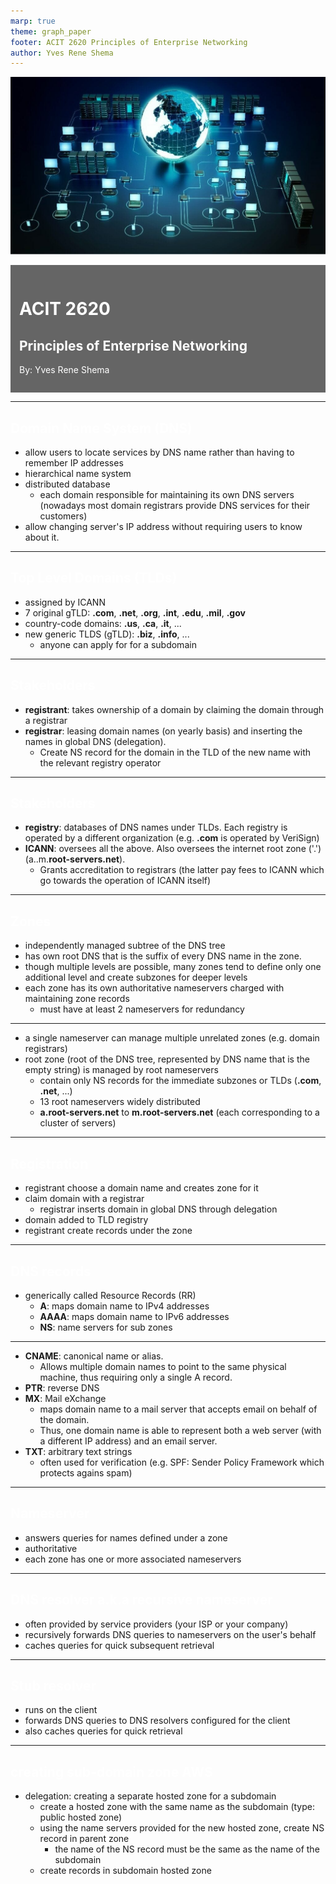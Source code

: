 ```yaml
---
marp: true
theme: graph_paper
footer: ACIT 2620 Principles of Enterprise Networking
author: Yves Rene Shema
---
```


<style scoped>
  h1, h2, p, footer {
    color: white
  }

  div.banner {
    padding: 1em;
    background: rgb(0, 0, 0, .6);
  }
</style>

![bg](../img/networking.jpg)

<div class="banner">

# ACIT 2620

## Principles of Enterprise Networking

By: Yves Rene Shema

</div>

---

## Domain Name System (DNS)

- allow users to locate services by DNS name rather than having to remember IP addresses
- hierarchical name system
- distributed database
  - each domain responsible for maintaining its own DNS servers (nowadays most domain registrars provide DNS services for their customers)
- allow changing server's IP address without requiring users to know about it.

---

## Top Level Domains (TLDs)

- assigned by ICANN
- 7 original gTLD: **.com**, **.net**, **.org**, **.int**, **.edu**, **.mil**, **.gov**
- country-code domains: **.us**, **.ca**, **.it**, ...
- new generic TLDS (gTLD): **.biz**, **.info**, ...
  - anyone can apply for for a subdomain

---

## Stakeholders

* **registrant**: takes ownership of a domain by claiming the domain through a registrar
* **registrar**: leasing domain names (on yearly basis) and inserting the names in global DNS (delegation). 
  * Create NS record for the domain in the TLD of the new name with the relevant registry operator

---

## Stakeholders

* **registry**: databases of DNS names under TLDs. Each registry is operated by a different organization (e.g. **.com** is operated by VeriSign)
* **ICANN**: oversees all the above. Also oversees the internet root zone ('.') (a..m.**root-servers.net**). 
  * Grants accreditation to registrars (the latter pay fees to ICANN which go towards the operation of ICANN itself)
  
---

## Zones

- independently managed subtree of the DNS tree
- has own root DNS that is the suffix of every DNS name in the zone.
- though multiple levels are possible, many zones tend to define only one additional level and create subzones for deeper levels
- each zone has its own authoritative nameservers charged with maintaining zone records
  - must have at least 2 nameservers for  redundancy

---

- a single nameserver can manage multiple unrelated zones (e.g. domain registrars)
- root zone (root of the DNS tree, represented by DNS name that is the empty string) is managed by root nameservers
  - contain only NS records for the immediate subzones or TLDs (**.com**, **.net**, ...)
  - 13 root nameservers widely distributed
  - **a.root-servers.net** to **m.root-servers.net** (each corresponding to a cluster of servers)

---

## Registration

- registrant choose a domain name and creates zone for it
- claim domain with a registrar
  - registrar inserts domain in global DNS through delegation
- domain added to TLD registry
- registrant create records under the zone

---

## DNS records

- generically called Resource Records (RR)
  - **A**: maps domain name to IPv4 addresses
  - **AAAA**: maps domain name to IPv6 addresses
  - **NS**: name servers for sub zones

---

- **CNAME**: canonical name or alias. 
  - Allows multiple domain names to point to the same physical machine, thus requiring only a single A record.
- **PTR**: reverse DNS 
- **MX**: Mail eXchange 
  - maps domain name to a mail server that accepts email on behalf of the domain. 
  - Thus, one domain name is able to represent both a web server (with a different IP address) and an email server.
- **TXT**: arbitrary text strings
  - often used for verification (e.g. SPF: Sender Policy Framework which protects agains spam)

---

## Nameserver

- answers queries for names defined under a zone
- authoritative
- each zone has one or more associated nameservers

---

## DNS resolver a.k.a recursive nameserver

- often provided by service providers (your ISP or your company)
- recursively forwards DNS queries to nameservers on the user's behalf
- caches queries for quick subsequent retrieval

---

## Stub resolver

- runs on the client
- forwards DNS queries to DNS resolvers configured for the client
- also caches queries for quick retrieval

---

## creating sub-domain zone AWS

- delegation: creating a separate hosted zone for a subdomain
  - create a hosted zone with the same name as the subdomain (type: public hosted zone)
  - using the name servers provided for the new hosted zone, create NS record in parent zone
    - the name of the NS record must be the same as the name of the subdomain
  - create records in subdomain hosted zone